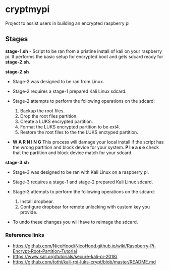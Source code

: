 # cryptmypi
Project to assist users in building an encrypted raspberry pi

## Stages
**stage-1.sh** - Script to be ran from a pristine install of kali on your raspberry pi. It performs the basic setup
for encrypted boot and gets sdcard ready for **stage-2.sh**.

**stage-2.sh**
 * Stage-2 was designed to be ran from Linux.
 * Stage-2 requires a stage-1 prepared Kali Linux sdcard.
 * Stage-2 attempts to perform the following operations
   on the sdcard:
     1. Backup the root files.
     2. Drop the root files partition.
     3. Create a LUKS encrypted partition.
     4. Format the LUKS encrypted partition to be ext4.
     5. Restore the root files to the the LUKS enctyped partition.

 * **W A R N I N G** This process will damage your local install if the script has
the wrong partition and block device for your system. **P l e a s e** check that the partition and block device match for your sdcard.

**stage-3.sh**
 * Stage-3 was designed to be ran with Kali Linux on a raspberry pi.
 * Stage-3 requires a stage-1 and stage-2 prepared Kali Linux sdcard.
 * Stage-3 attempts to perform the following operations
   on the sdcard:
    1. Install dropbear.
    2. Configure dropbear for remote unlocking with custom key you provide.

 * To undo these changes you will have to reimage the sdcard.

### Reference links
+ https://github.com/NicoHood/NicoHood.github.io/wiki/Raspberry-Pi-Encrypt-Root-Partition-Tutorial
+ https://www.kali.org/tutorials/secure-kali-pi-2018/
+ https://github.com/tothi/kali-rpi-luks-crypt/blob/master/README.md

